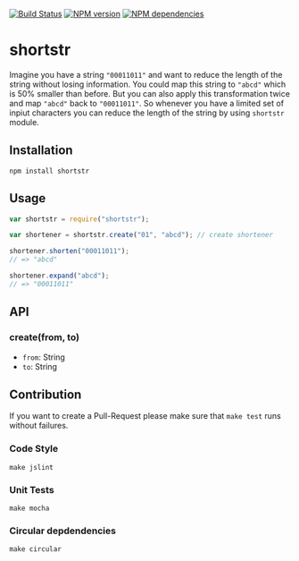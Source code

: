 [![Build Status](https://secure.travis-ci.org/michaelwittig/node-shortstr.png)](http://travis-ci.org/michaelwittig/node-shortstr)
[![NPM version](https://badge.fury.io/js/shortstr.png)](http://badge.fury.io/js/shortstr)
[![NPM dependencies](https://david-dm.org/michaelwittig/node-shortstr.png)](https://david-dm.org/michaelwittig/node-shortstr)

# shortstr

Imagine you have a string `"00011011"` and want to reduce the length of the string without losing information. You could map this string to `"abcd"` which is 50% smaller than before. But you can also apply this transformation twice and map `"abcd"` back to `"00011011"`. So whenever you have a limited set of inpiut characters you can reduce the length of the string by using `shortstr` module.

## Installation

```
npm install shortstr
```

## Usage

```javascript
var shortstr = require("shortstr");

var shortener = shortstr.create("01", "abcd"); // create shortener

shortener.shorten("00011011");
// => "abcd"

shortener.expand("abcd");
// => "00011011"
```

## API

### create(from, to)

* `from`: String
* `to`: String

## Contribution

If you want to create a Pull-Request please make sure that `make test` runs without failures.

### Code Style

	make jslint

### Unit Tests

	make mocha

### Circular depdendencies

	make circular
